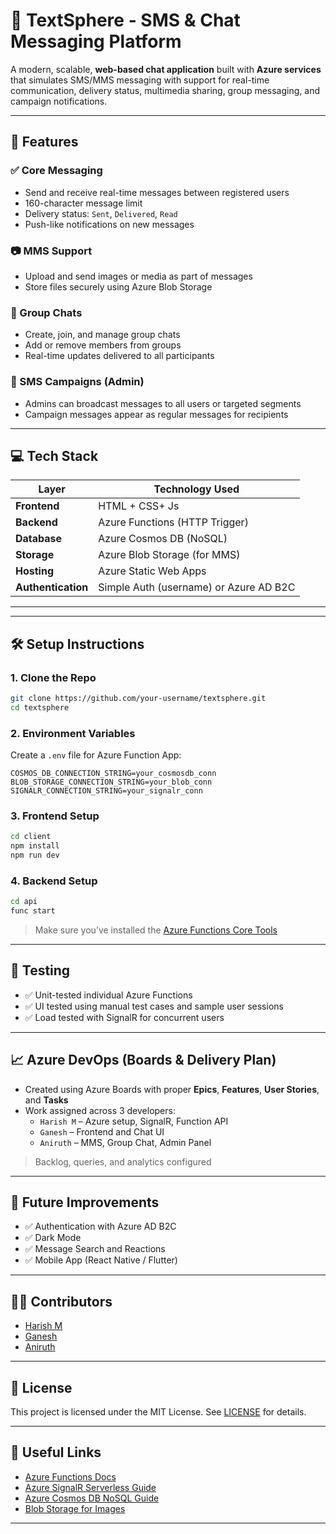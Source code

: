 # 📱 TextSphere - SMS & Chat Messaging Platform

A modern, scalable, **web-based chat application** built with **Azure services** that simulates SMS/MMS messaging with support for real-time communication, delivery status, multimedia sharing, group messaging, and campaign notifications.



---

## 📌 Features

### ✅ Core Messaging
- Send and receive real-time messages between registered users
- 160-character message limit
- Delivery status: `Sent`, `Delivered`, `Read`
- Push-like notifications on new messages

### 📷 MMS Support
- Upload and send images or media as part of messages
- Store files securely using Azure Blob Storage

### 👥 Group Chats
- Create, join, and manage group chats
- Add or remove members from groups
- Real-time updates delivered to all participants

### 📣 SMS Campaigns (Admin)
- Admins can broadcast messages to all users or targeted segments
- Campaign messages appear as regular messages for recipients

---

## 💻 Tech Stack

| Layer            | Technology Used                     |
|------------------|--------------------------------------|
| **Frontend**     | HTML + CSS+ Js                       |
| **Backend**      | Azure Functions (HTTP Trigger)       |
| **Database**     | Azure Cosmos DB (NoSQL)              |
| **Storage**      | Azure Blob Storage (for MMS)         |
| **Hosting**      | Azure Static Web Apps                |
| **Authentication** | Simple Auth (username) or Azure AD B2C |

---


---

## 🛠️ Setup Instructions

### 1. Clone the Repo
```bash
git clone https://github.com/your-username/textsphere.git
cd textsphere
```

### 2. Environment Variables
Create a `.env` file for Azure Function App:
```env
COSMOS_DB_CONNECTION_STRING=your_cosmosdb_conn
BLOB_STORAGE_CONNECTION_STRING=your_blob_conn
SIGNALR_CONNECTION_STRING=your_signalr_conn
```

### 3. Frontend Setup
```bash
cd client
npm install
npm run dev
```

### 4. Backend Setup
```bash
cd api
func start
```

> Make sure you’ve installed the [Azure Functions Core Tools](https://learn.microsoft.com/en-us/azure/azure-functions/functions-run-local)

---

## 🧪 Testing

- ✅ Unit-tested individual Azure Functions
- ✅ UI tested using manual test cases and sample user sessions
- ✅ Load tested with SignalR for concurrent users

---

## 📈 Azure DevOps (Boards & Delivery Plan)

- Created using Azure Boards with proper **Epics**, **Features**, **User Stories**, and **Tasks**
- Work assigned across 3 developers:
  - `Harish M` – Azure setup, SignalR, Function API
  - `Ganesh` – Frontend and Chat UI
  - `Aniruth` – MMS, Group Chat, Admin Panel

> Backlog, queries, and analytics configured

---



## 🚀 Future Improvements

- ✅ Authentication with Azure AD B2C
- ✅ Dark Mode
- ✅ Message Search and Reactions
- ✅ Mobile App (React Native / Flutter)

---

## 👨‍💻 Contributors

- [Harish M](https://github.com/harishm)
- [Ganesh](https://github.com/)
- [Aniruth](https://github.com/)

---

## 📜 License

This project is licensed under the MIT License. See [LICENSE](./LICENSE) for details.

---

## 🔗 Useful Links

- [Azure Functions Docs](https://learn.microsoft.com/en-us/azure/azure-functions/)
- [Azure SignalR Serverless Guide](https://learn.microsoft.com/en-us/azure/azure-signalr/signalr-concept-serverless-development-config)
- [Azure Cosmos DB NoSQL Guide](https://learn.microsoft.com/en-us/azure/cosmos-db/nosql/introduction)
- [Blob Storage for Images](https://learn.microsoft.com/en-us/azure/storage/blobs/)

---

